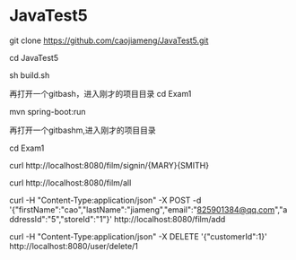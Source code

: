 # JavaTest5

git clone https://github.com/caojiameng/JavaTest5.git

cd JavaTest5

sh build.sh

再打开一个gitbash，进入刚才的项目目录
cd Exam1

mvn spring-boot:run

再打开一个gitbashm,进入刚才的项目目录

cd Exam1

curl http://localhost:8080/film/signin/{MARY}{SMITH}

curl http://localhost:8080/film/all

curl -H "Content-Type:application/json" -X POST -d '{"firstName":"cao","lastName":"jiameng","email":"825901384@qq.com","addressId":"5","storeId":"1"}' http://localhost:8080/film/add

curl -H "Content-Type:application/json" -X DELETE  '{"customerId":1}' http://localhost:8080/user/delete/1